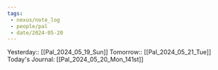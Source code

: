 ```yaml
---
tags:
 - nexus/note_log
 - people/pal
 - date/2024-05-20
---
```

Yesterday:: [[Pal_2024_05_19_Sun]] 
Tomorrow:: [[Pal_2024_05_21_Tue]]  
Today's Journal: [[Pal_2024_05_20_Mon_141st]] 


